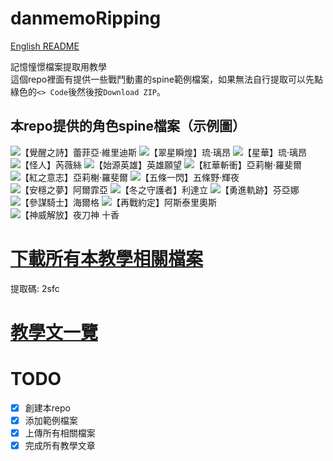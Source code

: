 # danmemoRipping

[English README](README.md)

記憶憧憬檔案提取用教學<br>
這個repo裡面有提供一些戰鬥動畫的spine範例檔案，如果無法自行提取可以先點綠色的`<> Code`後然後按`Download ZIP`。

## 本repo提供的角色spine檔案（示例圖）
![](https://media.discordapp.net/attachments/1106922465533366343/1120181435463110696/hex.png "【覺醒之詩】蕾菲亞‧維里迪斯")
![](https://media.discordapp.net/attachments/1106922465533366343/1120181400075784234/hex_2.png "【翠星瞬煌】琉‧璃昂")
![](https://media.discordapp.net/attachments/1106922465533366343/1120181400327434250/hex_3.png "【星華】琉‧璃昂")
![](https://media.discordapp.net/attachments/1106922465533366343/1120181400570699796/hex_4.png "【怪人】芮薇絲")
![](https://media.discordapp.net/attachments/1106922465533366343/1120181400985948190/hex_5.png "【始源英雄】英雄願望")
![](https://media.discordapp.net/attachments/1106922465533366343/1120181401401172069/hex_6.png "【紅華斬衝】亞莉榭‧羅斐爾")
![](https://media.discordapp.net/attachments/1106922465533366343/1120181401938055168/hex_7.png "【紅之意志】亞莉榭‧羅斐爾")
![](https://media.discordapp.net/attachments/1106922465533366343/1120181402286170153/hex_8.png "【五條一閃】五條野·輝夜")
![](https://media.discordapp.net/attachments/1106922465533366343/1120181402667864074/hex_9.png "【安穩之夢】阿爾霏亞")
![](https://media.discordapp.net/attachments/1106922465533366343/1120181402961457213/hex_10.png "【冬之守護者】利達立")
![](https://media.discordapp.net/attachments/1106922465533366343/1120181399840891012/hex_11.png "【勇進軌跡】芬亞娜")
![](https://media.discordapp.net/attachments/1106922465533366343/1120181435693805678/hex_12.png "【參謀騎士】海爾格")
![](https://media.discordapp.net/attachments/1106922465533366343/1120181436016771132/hex_13.png "【再戰約定】阿斯泰里奧斯")
![](https://media.discordapp.net/attachments/1106922465533366343/1120181436557824133/hex_14.png "【神威解放】夜刀神 十香")

# [下載所有本教學相關檔案](https://terabox.com/s/1-RyMyrIYwlYoQSNhaBMMdg)

提取碼: 2sfc

# [教學文一覽](https://github.com/MarioUniverseZ/danmemoRipping/wiki)

# TODO
- [x] 創建本repo
- [x] 添加範例檔案
- [x] 上傳所有相關檔案
- [x] 完成所有教學文章
